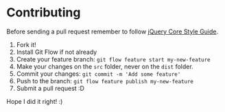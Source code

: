 # Contributing

Before sending a pull request remember to follow [jQuery Core Style Guide](http://contribute.jquery.org/style-guide/js/).

1. Fork it!
2. Install Git Flow if not already
3. Create your feature branch: `git flow feature start my-new-feature`
4. Make your changes on the `src` folder, never on the `dist` folder.
5. Commit your changes: `git commit -m 'Add some feature'`
6. Push to the branch: `git flow feature publish my-new-feature`
7. Submit a pull request :D

Hope I did it right! :)

